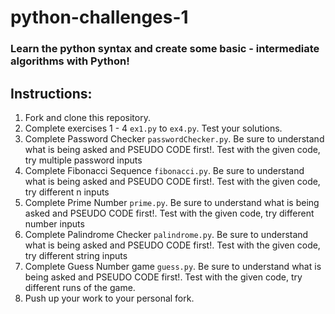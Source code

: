 # python-challenges-1
### Learn the python syntax and create some basic - intermediate algorithms with Python!

## Instructions:

1. Fork and clone this repository.
2. Complete exercises 1 - 4 `ex1.py` to `ex4.py`. Test your solutions.
3. Complete Password Checker `passwordChecker.py`. Be sure to understand what is being asked and PSEUDO CODE first!. Test with the given code, try multiple password inputs
4. Complete Fibonacci Sequence `fibonacci.py`. Be sure to understand what is being asked and PSEUDO CODE first!. Test with the given code, try different n inputs
5. Complete Prime Number `prime.py`. Be sure to understand what is being asked and PSEUDO CODE first!. Test with the given code, try different number inputs
6. Complete Palindrome Checker `palindrome.py`. Be sure to understand what is being asked and PSEUDO CODE first!. Test with the given code, try different string inputs
7. Complete Guess Number game `guess.py`. Be sure to understand what is being asked and PSEUDO CODE first!. Test with the given code, try different runs of the game.
8. Push up your work to your personal fork.
